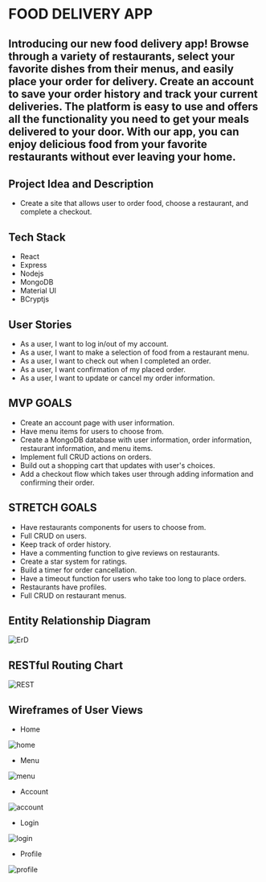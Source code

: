 # FOOD DELIVERY APP

##  Introducing our new food delivery app! Browse through a variety of restaurants, select your favorite dishes from their menus, and easily place your order for delivery. Create an account to save your order history and track your current deliveries. The platform is easy to use and offers all the functionality you need to get your meals delivered to your door. With our app, you can enjoy delicious food from your favorite restaurants without ever leaving your home.

## Project Idea and Description
- Create a site that allows user to order food, choose a restaurant, and complete a checkout.

## Tech Stack

- React
- Express
- Nodejs
- MongoDB
- Material UI
- BCryptjs

## User Stories

- As a user, I want to log in/out of my account.
- As a user, I want to make a selection of food from a restaurant menu.
- As a user, I want to check out when I completed an order.
- As a user, I want confirmation of my placed order.
- As a user, I want to update or cancel my order information.

## MVP GOALS

- Create an account page with user information.
- Have menu items for users to choose from.
- Create a MongoDB database with user information, order information, restaurant information, and menu items.
- Implement full CRUD actions on orders.
- Build out a shopping cart that updates with user's choices.
- Add a checkout flow which takes user through adding information and confirming their order.


## STRETCH GOALS
- Have restaurants components for users to choose from.
- Full CRUD on users.
- Keep track of order history.
- Have a commenting function to give reviews on restaurants.
- Create a star system for ratings.
- Build a timer for order cancellation.
- Have a timeout function for users who take too long to place orders.
- Restaurants have profiles.
- Full CRUD on restaurant menus.

## Entity Relationship Diagram

![ErD](https://user-images.githubusercontent.com/117604017/215015580-112c7897-6aba-460e-9b41-147e41cd4cde.png)

## RESTful Routing Chart

![REST](https://user-images.githubusercontent.com/117604017/215015669-251c52e1-777e-4b09-97bb-9f79551e3060.png)

## Wireframes of User Views

- Home

![home](https://user-images.githubusercontent.com/117604017/215015823-c59fac89-16d7-44db-8821-35f42dba3b7e.png)

- Menu

![menu](https://user-images.githubusercontent.com/117604017/215015868-fdd7af56-e6d4-4b5c-b723-ae79a80f9001.png)

- Account

![account](https://user-images.githubusercontent.com/117604017/215015920-6bd50d18-d071-41b6-ab40-98c9a6a34598.png)

- Login 

![login](https://user-images.githubusercontent.com/117604017/215015964-ec7c7d90-aa0f-4fed-a887-daaf5f398584.png)

- Profile

![profile](https://user-images.githubusercontent.com/117604017/215015996-1923685f-4450-4b1a-9a37-b2a74e6ad4a5.png)




